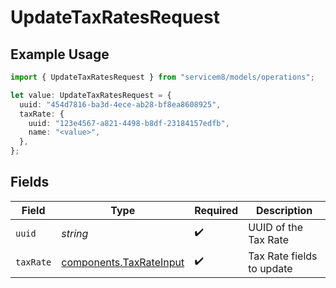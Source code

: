 # UpdateTaxRatesRequest

## Example Usage

```typescript
import { UpdateTaxRatesRequest } from "servicem8/models/operations";

let value: UpdateTaxRatesRequest = {
  uuid: "454d7816-ba3d-4ece-ab28-bf8ea8608925",
  taxRate: {
    uuid: "123e4567-a821-4498-b8df-23184157edfb",
    name: "<value>",
  },
};
```

## Fields

| Field                                                              | Type                                                               | Required                                                           | Description                                                        |
| ------------------------------------------------------------------ | ------------------------------------------------------------------ | ------------------------------------------------------------------ | ------------------------------------------------------------------ |
| `uuid`                                                             | *string*                                                           | :heavy_check_mark:                                                 | UUID of the Tax Rate                                               |
| `taxRate`                                                          | [components.TaxRateInput](../../models/components/taxrateinput.md) | :heavy_check_mark:                                                 | Tax Rate fields to update                                          |